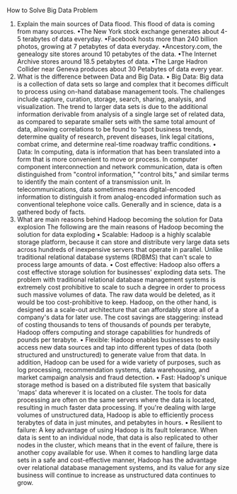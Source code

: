 How to Solve Big Data Problem

1. Explain the main sources of Data flood.
This flood of data is coming from many sources.
•The New York stock exchange generates about 4-5 terabytes of data everyday.
•Facebook hosts more than 240 billion photos, growing at 7 petabytes of data everyday.
•Ancestory.com, the genealogy site stores around 10 petabytes of the data.
•The Internet Archive stores around 18.5 petabytes of data.
•The Large Hadron Collider near Geneva produces about 30 Petabytes of data every year.
2. What is the difference between Data and Big Data.
•	Big Data: Big data is a collection of data sets so large and complex that it becomes difficult to process using on-hand database management tools. The challenges include capture, curation, storage, search, sharing, analysis, and visualization. The trend to larger data sets is due to the additional information derivable from analysis of a single large set of related data, as compared to separate smaller sets with the same total amount of data, allowing correlations to be found to “spot business trends, determine quality of research, prevent diseases, link legal citations, combat crime, and determine real-time roadway traffic conditions.
•	Data: In computing, data is information that has been translated into a form that is more convenient to move or process.  In computer component interconnection and network communication, data is often distinguished from "control information," "control bits," and similar terms to identify the main content of a transmission unit.  In telecommunications, data sometimes means digital-encoded information to distinguish it from analog-encoded information such as conventional telephone voice calls.  Generally and in science, data is a gathered body of facts.
3. What are main reasons behind Hadoop becoming the solution for Data explosion
The following are the main reasons of Hadoop becoming the solution for data exploding
•	Scalable: Hadoop is a highly scalable storage platform, because it can store and distribute very large data sets across hundreds of inexpensive servers that operate in parallel. Unlike traditional relational database systems (RDBMS) that can't scale to process large amounts of data.
•	Cost effective: Hadoop also offers a cost effective storage solution for businesses' exploding data sets. The problem with traditional relational database management systems is extremely cost prohibitive to scale to such a degree in order to process such massive volumes of data. The raw data would be deleted, as it would be too cost-prohibitive to keep. Hadoop, on the other hand, is designed as a scale-out architecture that can affordably store all of a company's data for later use. The cost savings are staggering: instead of costing thousands to tens of thousands of pounds per terabyte, Hadoop offers computing and storage capabilities for hundreds of pounds per terabyte.
•	Flexible: Hadoop enables businesses to easily access new data sources and tap into different types of data (both structured and unstructured) to generate value from that data. In addition, Hadoop can be used for a wide variety of purposes, such as log processing, recommendation systems, data warehousing, and market campaign analysis and fraud detection.
•	Fast: Hadoop's unique storage method is based on a distributed file system that basically 'maps' data wherever it is located on a cluster. The tools for data processing are often on the same servers where the data is located, resulting in much faster data processing. If you're dealing with large volumes of unstructured data, Hadoop is able to efficiently process terabytes of data in just minutes, and petabytes in hours.
•	Resilient to failure: A key advantage of using Hadoop is its fault tolerance. When data is sent to an individual node, that data is also replicated to other nodes in the cluster, which means that in the event of failure, there is another copy available for use. When it comes to handling large data sets in a safe and cost-effective manner, Hadoop has the advantage over relational database management systems, and its value for any size business will continue to increase as unstructured data continues to grow.
